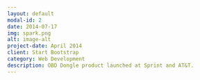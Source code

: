 ```yaml
---
layout: default
modal-id: 2
date: 2014-07-17
img: spark.png
alt: image-alt
project-date: April 2014
client: Start Bootstrap
category: Web Development
description: OBD Dongle product launched at Sprint and AT&T.
---
```

